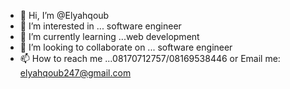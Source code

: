 - 👋 Hi, I’m @Elyahqoub
- 👀 I’m interested in ... software engineer
- 🌱 I’m currently learning ...web development
- 💞️ I’m looking to collaborate on ... software engineer
- 📫 How to reach me ...08170712757/08169538446 or 
Email me: elyahqoub247@gmail.com
<!---
Elyahqoub/Elyahqoub is a ✨ special ✨ repository because its `README.md` (this file) appears on your GitHub profile.
You can click the Preview link to take a look at your changes.
--->
